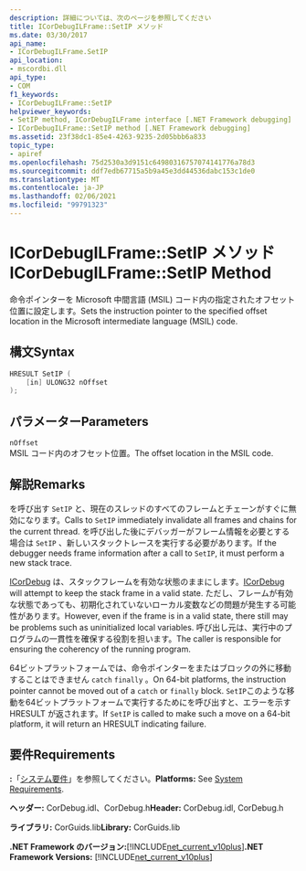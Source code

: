 ```yaml
---
description: 詳細については、次のページを参照してください
title: ICorDebugILFrame::SetIP メソッド
ms.date: 03/30/2017
api_name:
- ICorDebugILFrame.SetIP
api_location:
- mscordbi.dll
api_type:
- COM
f1_keywords:
- ICorDebugILFrame::SetIP
helpviewer_keywords:
- SetIP method, ICorDebugILFrame interface [.NET Framework debugging]
- ICorDebugILFrame::SetIP method [.NET Framework debugging]
ms.assetid: 23f38dc1-85e4-4263-9235-2d05bbb6a833
topic_type:
- apiref
ms.openlocfilehash: 75d2530a3d9151c64980316757074141776a78d3
ms.sourcegitcommit: ddf7edb67715a5b9a45e3dd44536dabc153c1de0
ms.translationtype: MT
ms.contentlocale: ja-JP
ms.lasthandoff: 02/06/2021
ms.locfileid: "99791323"
---
```

# <a name="icordebugilframesetip-method"></a><span data-ttu-id="01fa1-103">ICorDebugILFrame::SetIP メソッド</span><span class="sxs-lookup"><span data-stu-id="01fa1-103">ICorDebugILFrame::SetIP Method</span></span>

<span data-ttu-id="01fa1-104">命令ポインターを Microsoft 中間言語 (MSIL) コード内の指定されたオフセット位置に設定します。</span><span class="sxs-lookup"><span data-stu-id="01fa1-104">Sets the instruction pointer to the specified offset location in the Microsoft intermediate language (MSIL) code.</span></span>  
  
## <a name="syntax"></a><span data-ttu-id="01fa1-105">構文</span><span class="sxs-lookup"><span data-stu-id="01fa1-105">Syntax</span></span>  
  
```cpp  
HRESULT SetIP (  
    [in] ULONG32 nOffset  
);  
```  
  
## <a name="parameters"></a><span data-ttu-id="01fa1-106">パラメーター</span><span class="sxs-lookup"><span data-stu-id="01fa1-106">Parameters</span></span>  

 `nOffset`  
 <span data-ttu-id="01fa1-107">MSIL コード内のオフセット位置。</span><span class="sxs-lookup"><span data-stu-id="01fa1-107">The offset location in the MSIL code.</span></span>  
  
## <a name="remarks"></a><span data-ttu-id="01fa1-108">解説</span><span class="sxs-lookup"><span data-stu-id="01fa1-108">Remarks</span></span>  

 <span data-ttu-id="01fa1-109">を呼び出す `SetIP` と、現在のスレッドのすべてのフレームとチェーンがすぐに無効になります。</span><span class="sxs-lookup"><span data-stu-id="01fa1-109">Calls to `SetIP` immediately invalidate all frames and chains for the current thread.</span></span> <span data-ttu-id="01fa1-110">を呼び出した後にデバッガーがフレーム情報を必要とする場合は `SetIP` 、新しいスタックトレースを実行する必要があります。</span><span class="sxs-lookup"><span data-stu-id="01fa1-110">If the debugger needs frame information after a call to `SetIP`, it must perform a new stack trace.</span></span>  
  
 <span data-ttu-id="01fa1-111">[ICorDebug](icordebug-interface.md) は、スタックフレームを有効な状態のままにします。</span><span class="sxs-lookup"><span data-stu-id="01fa1-111">[ICorDebug](icordebug-interface.md) will attempt to keep the stack frame in a valid state.</span></span> <span data-ttu-id="01fa1-112">ただし、フレームが有効な状態であっても、初期化されていないローカル変数などの問題が発生する可能性があります。</span><span class="sxs-lookup"><span data-stu-id="01fa1-112">However, even if the frame is in a valid state, there still may be problems such as uninitialized local variables.</span></span> <span data-ttu-id="01fa1-113">呼び出し元は、実行中のプログラムの一貫性を確保する役割を担います。</span><span class="sxs-lookup"><span data-stu-id="01fa1-113">The caller is responsible for ensuring the coherency of the running program.</span></span>  
  
 <span data-ttu-id="01fa1-114">64ビットプラットフォームでは、命令ポインターをまたはブロックの外に移動することはできません `catch` `finally` 。</span><span class="sxs-lookup"><span data-stu-id="01fa1-114">On 64-bit platforms, the instruction pointer cannot be moved out of a `catch` or `finally` block.</span></span> <span data-ttu-id="01fa1-115">`SetIP`このような移動を64ビットプラットフォームで実行するためにを呼び出すと、エラーを示す HRESULT が返されます。</span><span class="sxs-lookup"><span data-stu-id="01fa1-115">If `SetIP` is called to make such a move on a 64-bit platform, it will return an HRESULT indicating failure.</span></span>  
  
## <a name="requirements"></a><span data-ttu-id="01fa1-116">要件</span><span class="sxs-lookup"><span data-stu-id="01fa1-116">Requirements</span></span>  

 <span data-ttu-id="01fa1-117">**:**「[システム要件](../../get-started/system-requirements.md)」を参照してください。</span><span class="sxs-lookup"><span data-stu-id="01fa1-117">**Platforms:** See [System Requirements](../../get-started/system-requirements.md).</span></span>  
  
 <span data-ttu-id="01fa1-118">**ヘッダー:** CorDebug.idl、CorDebug.h</span><span class="sxs-lookup"><span data-stu-id="01fa1-118">**Header:** CorDebug.idl, CorDebug.h</span></span>  
  
 <span data-ttu-id="01fa1-119">**ライブラリ:** CorGuids.lib</span><span class="sxs-lookup"><span data-stu-id="01fa1-119">**Library:** CorGuids.lib</span></span>  
  
 <span data-ttu-id="01fa1-120">**.NET Framework のバージョン:**[!INCLUDE[net_current_v10plus](../../../../includes/net-current-v10plus-md.md)]</span><span class="sxs-lookup"><span data-stu-id="01fa1-120">**.NET Framework Versions:** [!INCLUDE[net_current_v10plus](../../../../includes/net-current-v10plus-md.md)]</span></span>
